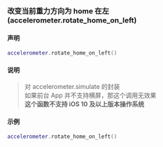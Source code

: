 ### 改变当前重力方向为 home 在左 (**accelerometer\.rotate\_home\_on\_left**)


#### 声明
```lua
accelerometer.rotate_home_on_left()
```

#### 说明
> 对 accelerometer\.simulate 的封装  
> 如果前台 App 并不支持横屏，那这个调用无效果  
> **这个函数不支持 iOS 10 及以上版本操作系统**  
    
#### 示例  
```lua
accelerometer.rotate_home_on_left()
```

